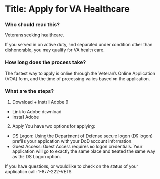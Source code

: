 # Title: Apply for VA Healthcare 

### Who should read this?

Veterans seeking healthcare. 

If you served in on active duty, and separated under condition other than dishonorable, you may qualify for VA health care. 

### How long does the process take? 

The fastest way to apply is online through the Veteran’s Online Application (VOA) form, and the time of processing varies based on the application.

### What are the steps? 

1.	Download + Install Adobe 9 
+ Link to Adobe download 
+ Install Adobe 

2.	Apply 
You have two options for applying: 
+ DS Logon: Using the Department of Defense secure logon (DS logon) prefills your application with your DoD account information.
+ Guest Access: Guest Access requires no logon credentials. Your application will go to exactly the same place and treated the same way as the DS Logon option. 

If you have questions, or would like to check on the status of your application call: 1-877-222-VETS
